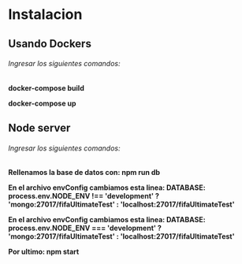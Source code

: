 # Instalacion
## Usando Dockers

###### Ingresar los siguientes comandos:

**docker-compose build**

**docker-compose up**

## Node server
###### Ingresar los siguientes comandos:

**Rellenamos la base de datos con: npm run db**

**En el archivo envConfig cambiamos esta linea: DATABASE: process.env.NODE_ENV !== 'development' ? 'mongo:27017/fifaUltimateTest' : 'localhost:27017/fifaUltimateTest'**

**En el archivo envConfig cambiamos esta linea: DATABASE: process.env.NODE_ENV === 'development' ? 'mongo:27017/fifaUltimateTest' : 'localhost:27017/fifaUltimateTest'**

**Por ultimo: npm start**

